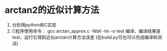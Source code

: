 # arctan2的近似计算方法
1. 分别用python和C实现
2. C程序使用命令：
gcc arctan_approx.c -Wall -lm -o test
编译，编译结果是test，运行它得到近似arctan计算方法误差
(在build.py可也可以完成编译和测试)

